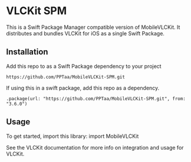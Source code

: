 # VLCKit SPM

This is a Swift Package Manager compatible version of MobileVLCKit. It distributes and bundles VLCKit for iOS as a single Swift Package.

## Installation

Add this repo to as a Swift Package dependency to your project
```
https://github.com/PPTaa/MobileVLCKit-SPM.git
```
If using this in a swift package, add this repo as a dependency.

```
.package(url: "https://github.com/PPTaa/MobileVLCKit-SPM.git", from: "3.6.0")
```

## Usage
To get started, import this library: import MobileVLCKit

See the VLCKit documentation for more info on integration and usage for VLCKit.
